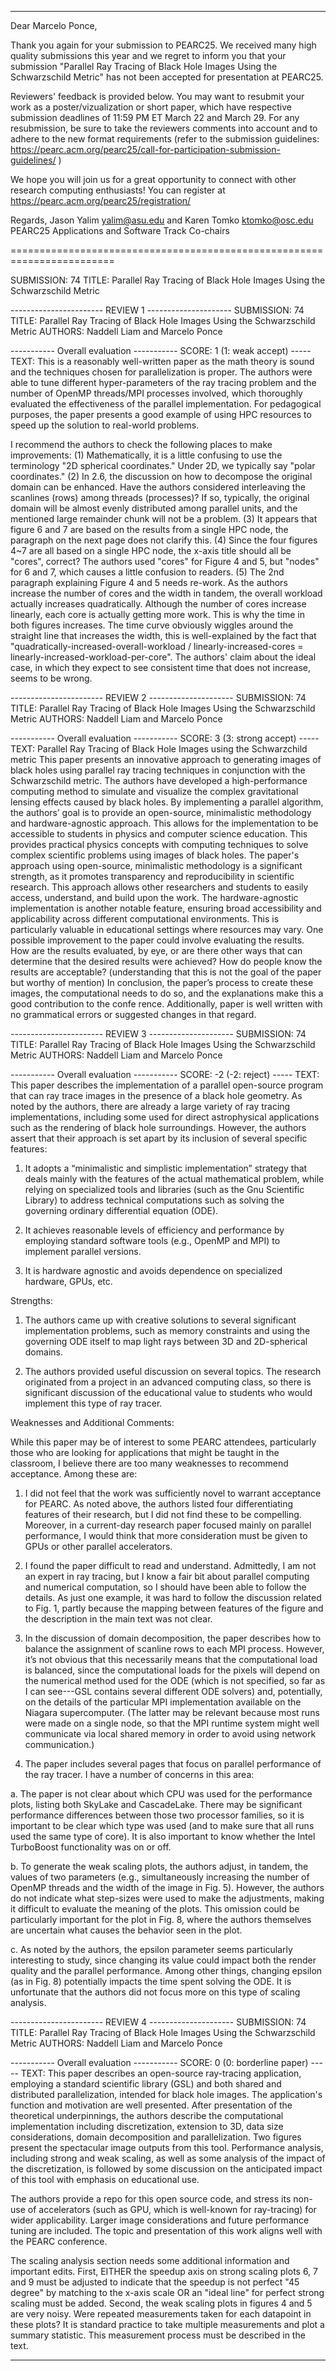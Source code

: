 ----

Dear Marcelo Ponce,

Thank you again for your submission to PEARC25. We received many high quality submissions this year and we regret to inform you that your submission "Parallel Ray Tracing of Black Hole Images Using the Schwarzschild Metric" has not been accepted for presentation at PEARC25.

Reviewers' feedback is provided below. You may want to resubmit your work as a poster/vizualization or short paper, which have respective submission deadlines of 11:59 PM ET March 22 and March 29. For any resubmission, be sure to take the reviewers comments into account and to adhere to the new format requirements (refer to the submission guidelines:    https://pearc.acm.org/pearc25/call-for-participation-submission-guidelines/ ) 

We hope you will join us for a great opportunity to connect with other research computing enthusiasts! You can register at  https://pearc.acm.org/pearc25/registration/

Regards,
Jason Yalim <yalim@asu.edu> and Karen Tomko <ktomko@osc.edu>
PEARC25 Applications and Software Track Co-chairs

========================================================================

SUBMISSION: 74
TITLE: Parallel Ray Tracing of Black Hole Images Using the Schwarzschild Metric


----------------------- REVIEW 1 ---------------------
SUBMISSION: 74
TITLE: Parallel Ray Tracing of Black Hole Images Using the Schwarzschild Metric
AUTHORS: Naddell Liam and Marcelo Ponce

----------- Overall evaluation -----------
SCORE: 1 (1: weak accept)
----- TEXT:
This is a reasonably well-written paper as the math theory is sound and the techniques chosen for parallelization is proper. The authors were able to tune different hyper-parameters of the ray tracing problem and the number of OpenMP threads/MPI processes involved, which thoroughly evaluated the effectiveness of the parallel implementation. For pedagogical purposes, the paper presents a good example of using HPC resources to speed up the solution to real-world problems.

I recommend the authors to check the following places to make improvements:
(1) Mathematically, it is a little confusing to use the terminology "2D spherical coordinates." Under 2D, we typically say "polar coordinates."
(2) In 2.6, the discussion on how to decompose the original domain can be enhanced. Have the authors considered interleaving the scanlines (rows) among threads (processes)? If so, typically, the original domain will be almost evenly distributed among parallel units, and the mentioned large remainder chunk will not be a problem.
(3) It appears that figure 6 and 7 are based on the results from a single HPC node, the paragraph on the next page does not clarify this.
(4) Since the four figures 4~7 are all based on a single HPC node, the x-axis title should all be "cores", correct? The authors used "cores" for Figure 4 and 5, but "nodes" for 6 and 7, which causes a little confusion to readers.
(5) The 2nd paragraph explaining Figure 4 and 5 needs re-work. As the authors increase the number of cores and the width in tandem, the overall workload actually increases quadratically. Although the number of cores increase linearly, each core is actually getting more work. This is why the time in both figures increases. The time curve obviously wiggles around the straight line that increases the width, this is well-explained by the fact that "quadratically-increased-overall-workload / linearly-increased-cores = linearly-increased-workload-per-core". The authors' claim about the ideal case, in which they expect to see consistent time that does not increase, seems to be wrong.



----------------------- REVIEW 2 ---------------------
SUBMISSION: 74
TITLE: Parallel Ray Tracing of Black Hole Images Using the Schwarzschild Metric
AUTHORS: Naddell Liam and Marcelo Ponce

----------- Overall evaluation -----------
SCORE: 3 (3: strong accept)
----- TEXT:
Parallel Ray Tracing of Black Hole Images using the Schwarzchild metric
This paper presents an innovative approach to generating images of black holes using parallel ray tracing techniques in conjunction with the Schwarzschild metric. The authors have developed a high-performance computing method to simulate and visualize the complex gravitational lensing effects caused by black holes. By implementing a parallel algorithm, the authors’ goal is to provide an open-source, minimalistic methodology and hardware-agnostic approach. This allows for the implementation to be accessible to students in physics and computer science education. This provides practical physics concepts with computing techniques to solve complex scientific problems using images of black holes.
        The paper's approach using open-source, minimalistic methodology is a significant strength, as it promotes transparency and reproducibility in scientific research. This approach allows other researchers and students to easily access, understand, and build upon the work. The hardware-agnostic implementation is another notable feature, ensuring broad accessibility and applicability across different computational environments. This is particularly valuable in educational settings where resources may vary. One possible improvement to the paper could involve evaluating the results. How are the results evaluated, by eye, or are there other ways that can determine that the desired results were achieved? How do people know the results are acceptable? (understanding that this is not the goal of the paper  but worthy of mention) In conclusion, the paper’s process to create these images, the computational needs to do so, and the explanations make this a good contribution to the confe
rence. Additionally, paper is well written with no grammatical errors or suggested changes in that regard.



----------------------- REVIEW 3 ---------------------
SUBMISSION: 74
TITLE: Parallel Ray Tracing of Black Hole Images Using the Schwarzschild Metric
AUTHORS: Naddell Liam and Marcelo Ponce

----------- Overall evaluation -----------
SCORE: -2 (-2: reject)
----- TEXT:
This paper describes the implementation of a parallel open-source program that can ray trace images in the presence of a black hole geometry. As noted by the authors, there are already a large variety of ray tracing implementations, including some used for direct astrophysical applications such as the rendering of black hole surroundings. However, the authors assert that their approach is set apart by its inclusion of several specific features:

1. It adopts a “minimalistic and simplistic implementation” strategy that deals mainly with the features of the actual mathematical problem, while relying on specialized tools and libraries (such as the Gnu Scientific Library) to address technical computations such as solving the governing ordinary differential equation (ODE).

2. It achieves reasonable levels of efficiency and performance by employing standard software tools (e.g., OpenMP and MPI) to implement parallel versions.

3. It is hardware agnostic and avoids dependence on specialized hardware, GPUs, etc.

Strengths:

1. The authors came up with creative solutions to several significant implementation problems, such as memory constraints and using the governing ODE itself to map light rays between 3D and 2D-spherical domains.

2. The authors provided useful discussion on several topics. The research originated from a project in an advanced computing class, so there is significant discussion of the educational value to students who would implement this type of ray tracer.

Weaknesses and Additional Comments:

While this paper may be of interest to some PEARC attendees, particularly those who are looking for applications that might be taught in the classroom, I believe there are too many weaknesses to recommend acceptance. Among these are:

1. I did not feel that the work was sufficiently novel to warrant acceptance for PEARC. As noted above, the authors listed four differentiating features of their research, but I did not find these to be compelling. Moreover, in a current-day research paper focused mainly on parallel performance, I would think that more consideration must be given to GPUs or other parallel accelerators.

2. I found the paper difficult to read and understand. Admittedly, I am not an expert in ray tracing, but I know a fair bit about parallel computing and numerical computation, so I should have been able to follow the details. As just one example, it was hard to follow the discussion related to Fig. 1, partly because the mapping between features of the figure and the description in the main text was not clear.

3. In the discussion of domain decomposition, the paper describes how to balance the assignment of scanline rows to each MPI process. However, it’s not obvious that this necessarily means that the computational load is balanced, since the computational loads for the pixels will depend on the numerical method used for the ODE (which is not specified, so far as I can see---GSL contains several different ODE solvers) and, potentially, on the details of the particular MPI implementation available on the Niagara supercomputer. (The latter may be relevant because most runs were made on a single node, so that the MPI runtime system might well communicate via local shared memory in order to avoid using network communication.)

4. The paper includes several pages that focus on parallel performance of the ray tracer. I have a number of concerns in this area:

  a. The paper is not clear about which CPU was used for the performance plots, listing both SkyLake and CascadeLake. There may be significant performance differences between those two processor families, so it is important to be clear which type was used (and to make sure that all runs used the same type of core). It is also important to know whether the Intel TurboBoost functionality was on or off.

  b. To generate the weak scaling plots, the authors adjust, in tandem, the values of two parameters (e.g., simultaneously increasing the number of OpenMP threads and the width of the image in Fig. 5). However, the authors do not indicate what step-sizes were used to make the adjustments, making it difficult to evaluate the meaning of the plots. This omission could be particularly important for the plot in Fig. 8, where the authors themselves are uncertain what causes the behavior seen in the plot.

  c. As noted by the authors, the epsilon parameter seems particularly interesting to study, since changing its value could impact both the render quality and the parallel performance. Among other things, changing epsilon (as in Fig. 8) potentially impacts the time spent solving the ODE. It is unfortunate that the authors did not focus more on this type of scaling analysis.



----------------------- REVIEW 4 ---------------------
SUBMISSION: 74
TITLE: Parallel Ray Tracing of Black Hole Images Using the Schwarzschild Metric
AUTHORS: Naddell Liam and Marcelo Ponce

----------- Overall evaluation -----------
SCORE: 0 (0: borderline paper)
----- TEXT:
This paper describes an open-source ray-tracing application, employing a standard scientific library (GSL) and both shared and distributed parallelization, intended for black hole images. The application's function and motivation are well presented. After presentation of the theoretical underpinnings, the authors describe the computational implementation including discretization, extension to 3D, data size considerations, domain decomposition and parallelization. Two figures present the spectacular image outputs from this tool. Performance analysis, including strong and weak scaling, as well as some analysis of the impact of the discretization, is followed by some discussion on the anticipated impact of this tool with emphasis on educational use.

The authors provide a repo for this open source code, and stress its non-use of accelerators (such as GPU, which is well-known for ray-tracing) for wider applicability. Larger image considerations and future performance tuning are included. The topic and presentation of this work aligns well with the PEARC conference.

The scaling analysis section needs some additional information and important edits. First, EITHER the speedup axis on strong scaling plots 6, 7 and 9 must be adjusted to indicate that the speedup is not perfect "45 degree" by matching to the x-axis scale OR an "ideal line" for perfect strong scaling must be added. Second, the weak scaling plots in figures 4 and 5 are very noisy. Were repeated measurements taken for each datapoint in these plots? It is standard practice to take multiple measurements and plot a summary statistic. This measurement process must be described in the text.


-----
